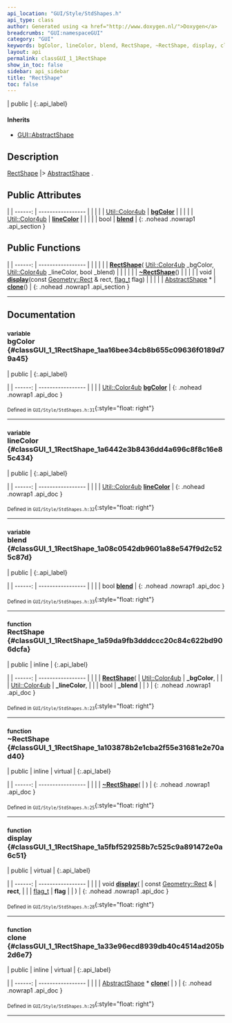 ```yaml
---
api_location: "GUI/Style/StdShapes.h"
api_type: class
author: Generated using <a href="http://www.doxygen.nl/">Doxygen</a>
breadcrumbs: "GUI:namespaceGUI"
category: "GUI"
keywords: bgColor, lineColor, blend, RectShape, ~RectShape, display, clone
layout: api
permalink: classGUI_1_1RectShape
show_in_toc: false
sidebar: api_sidebar
title: "RectShape"
toc: false
---
```


| public |
{:.api_label}

#### Inherits

* [GUI::AbstractShape](classGUI_1_1AbstractShape)


## Description

[RectShape](classGUI_1_1RectShape) |> [AbstractShape](classGUI_1_1AbstractShape) .



## Public Attributes

|
| ------: | ----------------- |
|  | |
| [Util::Color4ub](classUtil_1_1Color4ub) | **[bgColor](#classGUI_1_1RectShape_1aa16bee34cb8b655c09636f0189d79a45)**  |
|  | |
| [Util::Color4ub](classUtil_1_1Color4ub) | **[lineColor](#classGUI_1_1RectShape_1a6442e3b8436dd4a696c8f8c16e85c434)**  |
|  | |
| bool | **[blend](#classGUI_1_1RectShape_1a08c0542db9601a88e547f9d2c525c87d)**  |
{: .nohead .nowrap1 .api_section }


## Public Functions

|
| ------: | ----------------- |
|  | |
|  | **[RectShape](#classGUI_1_1RectShape_1a59da9fb3dddccc20c84c622bd906dcfa)**( [Util::Color4ub](classUtil_1_1Color4ub)  _bgColor,  [Util::Color4ub](classUtil_1_1Color4ub)  _lineColor, bool _blend) |
|  | |
|  | **[~RectShape](#classGUI_1_1RectShape_1a103878b2e1cba2f55e31681e2e70ad40)**() |
|  | |
| void | **[display](#classGUI_1_1RectShape_1a5fbf529258b7c525c9a891472e0a6c51)**(const [Geometry::Rect](namespaceGeometry#namespaceGeometry_1acedeea2f6bddd99f077df6f73901a875) & rect,  [flag_t](classGUI_1_1AbstractShape#classGUI_1_1AbstractShape_1a30ae7217ac48efbb16cf6053706fead5)  flag) |
|  | |
| [AbstractShape](classGUI_1_1AbstractShape) * | **[clone](#classGUI_1_1RectShape_1a33e96ecd8939db40c4514ad205b2d6e7)**() |
{: .nohead .nowrap1 .api_section }


-------------------------------------------------------------------

## Documentation

### <small>variable</small><br/> bgColor {#classGUI_1_1RectShape_1aa16bee34cb8b655c09636f0189d79a45}

| public |
{:.api_label}

|
| ------: | ----------------- |
|  |
| [Util::Color4ub](classUtil_1_1Color4ub) **[bgColor](#classGUI_1_1RectShape_1aa16bee34cb8b655c09636f0189d79a45)**  |
{: .nohead .nowrap1 .api_doc }





<sub>Defined in `GUI/Style/StdShapes.h:31`</sub>{:style="float: right"}

-------------------------------------------------------------------

### <small>variable</small><br/> lineColor {#classGUI_1_1RectShape_1a6442e3b8436dd4a696c8f8c16e85c434}

| public |
{:.api_label}

|
| ------: | ----------------- |
|  |
| [Util::Color4ub](classUtil_1_1Color4ub) **[lineColor](#classGUI_1_1RectShape_1a6442e3b8436dd4a696c8f8c16e85c434)**  |
{: .nohead .nowrap1 .api_doc }





<sub>Defined in `GUI/Style/StdShapes.h:32`</sub>{:style="float: right"}

-------------------------------------------------------------------

### <small>variable</small><br/> blend {#classGUI_1_1RectShape_1a08c0542db9601a88e547f9d2c525c87d}

| public |
{:.api_label}

|
| ------: | ----------------- |
|  |
| bool **[blend](#classGUI_1_1RectShape_1a08c0542db9601a88e547f9d2c525c87d)**  |
{: .nohead .nowrap1 .api_doc }





<sub>Defined in `GUI/Style/StdShapes.h:33`</sub>{:style="float: right"}

-------------------------------------------------------------------

### <small>function</small><br/> RectShape {#classGUI_1_1RectShape_1a59da9fb3dddccc20c84c622bd906dcfa}

| public | inline |
{:.api_label}

|
| ------: | ----------------- |
|  |
|  **[RectShape](#classGUI_1_1RectShape_1a59da9fb3dddccc20c84c622bd906dcfa)**( |  [Util::Color4ub](classUtil_1_1Color4ub)  | **_bgColor**, |
| |  [Util::Color4ub](classUtil_1_1Color4ub)  | **_lineColor**, |
| | bool | **_blend** |
|   ) |
{: .nohead .nowrap1 .api_doc }





<sub>Defined in `GUI/Style/StdShapes.h:23`</sub>{:style="float: right"}

-------------------------------------------------------------------

### <small>function</small><br/> ~RectShape {#classGUI_1_1RectShape_1a103878b2e1cba2f55e31681e2e70ad40}

| public | inline | virtual |
{:.api_label}

|
| ------: | ----------------- |
|  |
|  **[~RectShape](#classGUI_1_1RectShape_1a103878b2e1cba2f55e31681e2e70ad40)**( |  ) |
{: .nohead .nowrap1 .api_doc }





<sub>Defined in `GUI/Style/StdShapes.h:25`</sub>{:style="float: right"}

-------------------------------------------------------------------

### <small>function</small><br/> display {#classGUI_1_1RectShape_1a5fbf529258b7c525c9a891472e0a6c51}

| public | virtual |
{:.api_label}

|
| ------: | ----------------- |
|  |
| void **[display](#classGUI_1_1RectShape_1a5fbf529258b7c525c9a891472e0a6c51)**( | const [Geometry::Rect](namespaceGeometry#namespaceGeometry_1acedeea2f6bddd99f077df6f73901a875) & | **rect**, |
| |  [flag_t](classGUI_1_1AbstractShape#classGUI_1_1AbstractShape_1a30ae7217ac48efbb16cf6053706fead5)  | **flag** |
|   ) |
{: .nohead .nowrap1 .api_doc }





<sub>Defined in `GUI/Style/StdShapes.h:28`</sub>{:style="float: right"}

-------------------------------------------------------------------

### <small>function</small><br/> clone {#classGUI_1_1RectShape_1a33e96ecd8939db40c4514ad205b2d6e7}

| public | inline | virtual |
{:.api_label}

|
| ------: | ----------------- |
|  |
| [AbstractShape](classGUI_1_1AbstractShape) * **[clone](#classGUI_1_1RectShape_1a33e96ecd8939db40c4514ad205b2d6e7)**( |  ) |
{: .nohead .nowrap1 .api_doc }





<sub>Defined in `GUI/Style/StdShapes.h:29`</sub>{:style="float: right"}

-------------------------------------------------------------------

